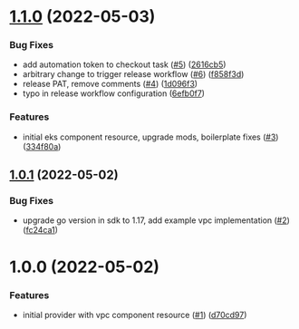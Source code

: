 # [1.1.0](https://github.com/catalystsquad/pulumi-catalystsquad-platform/compare/v1.0.1...v1.1.0) (2022-05-03)


### Bug Fixes

* add automation token to checkout task ([#5](https://github.com/catalystsquad/pulumi-catalystsquad-platform/issues/5)) ([2616cb5](https://github.com/catalystsquad/pulumi-catalystsquad-platform/commit/2616cb50e081b413735ac9ddf9713d216106dc77))
* arbitrary change to trigger release workflow ([#6](https://github.com/catalystsquad/pulumi-catalystsquad-platform/issues/6)) ([f858f3d](https://github.com/catalystsquad/pulumi-catalystsquad-platform/commit/f858f3d8db9115664a47d36159063c532ec96893))
* release PAT, remove comments ([#4](https://github.com/catalystsquad/pulumi-catalystsquad-platform/issues/4)) ([1d096f3](https://github.com/catalystsquad/pulumi-catalystsquad-platform/commit/1d096f3604d5babf7aaf9fe1787834041b03a129))
* typo in release workflow configuration ([6efb0f7](https://github.com/catalystsquad/pulumi-catalystsquad-platform/commit/6efb0f745f9fa95e3328b9d1a3478dd61c6ec426))


### Features

* initial eks component resource, upgrade mods, boilerplate fixes ([#3](https://github.com/catalystsquad/pulumi-catalystsquad-platform/issues/3)) ([334f80a](https://github.com/catalystsquad/pulumi-catalystsquad-platform/commit/334f80ae8e3329246bdf784eaa065c6dfa1b4eb8))

## [1.0.1](https://github.com/catalystsquad/pulumi-catalystsquad-platform/compare/v1.0.0...v1.0.1) (2022-05-02)


### Bug Fixes

* upgrade go version in sdk to 1.17, add example vpc implementation ([#2](https://github.com/catalystsquad/pulumi-catalystsquad-platform/issues/2)) ([fc24ca1](https://github.com/catalystsquad/pulumi-catalystsquad-platform/commit/fc24ca1586e216836c8325a6c78c5e4507e183ff))

# 1.0.0 (2022-05-02)


### Features

* initial provider with vpc component resource ([#1](https://github.com/catalystsquad/pulumi-catalystsquad-platform/issues/1)) ([d70cd97](https://github.com/catalystsquad/pulumi-catalystsquad-platform/commit/d70cd97d8c1b3cf41a907c129e14f64b69f4e03a))

